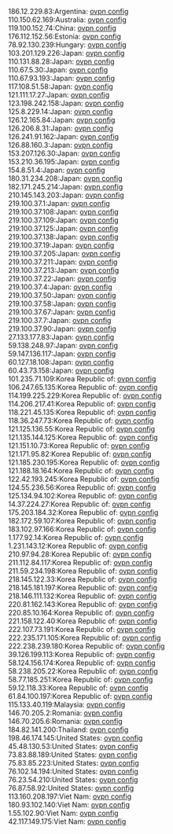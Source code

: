 186.12.229.83:Argentina: [ovpn config](vpn/186_12_229_83.ovpn)  
110.150.62.169:Australia: [ovpn config](vpn/110_150_62_169.ovpn)  
119.100.152.74:China: [ovpn config](vpn/119_100_152_74.ovpn)  
176.112.152.56:Estonia: [ovpn config](vpn/176_112_152_56.ovpn)  
78.92.130.239:Hungary: [ovpn config](vpn/78_92_130_239.ovpn)  
103.201.129.226:Japan: [ovpn config](vpn/103_201_129_226.ovpn)  
110.131.88.28:Japan: [ovpn config](vpn/110_131_88_28.ovpn)  
110.67.5.30:Japan: [ovpn config](vpn/110_67_5_30.ovpn)  
110.67.93.193:Japan: [ovpn config](vpn/110_67_93_193.ovpn)  
117.108.51.58:Japan: [ovpn config](vpn/117_108_51_58.ovpn)  
121.111.17.27:Japan: [ovpn config](vpn/121_111_17_27.ovpn)  
123.198.242.158:Japan: [ovpn config](vpn/123_198_242_158.ovpn)  
125.8.229.14:Japan: [ovpn config](vpn/125_8_229_14.ovpn)  
126.12.165.84:Japan: [ovpn config](vpn/126_12_165_84.ovpn)  
126.206.8.31:Japan: [ovpn config](vpn/126_206_8_31.ovpn)  
126.241.91.162:Japan: [ovpn config](vpn/126_241_91_162.ovpn)  
126.88.160.3:Japan: [ovpn config](vpn/126_88_160_3.ovpn)  
153.207.126.30:Japan: [ovpn config](vpn/153_207_126_30.ovpn)  
153.210.36.195:Japan: [ovpn config](vpn/153_210_36_195.ovpn)  
154.8.51.4:Japan: [ovpn config](vpn/154_8_51_4.ovpn)  
180.31.234.208:Japan: [ovpn config](vpn/180_31_234_208.ovpn)  
182.171.245.214:Japan: [ovpn config](vpn/182_171_245_214.ovpn)  
210.145.143.203:Japan: [ovpn config](vpn/210_145_143_203.ovpn)  
219.100.37.1:Japan: [ovpn config](vpn/219_100_37_1.ovpn)  
219.100.37.108:Japan: [ovpn config](vpn/219_100_37_108.ovpn)  
219.100.37.109:Japan: [ovpn config](vpn/219_100_37_109.ovpn)  
219.100.37.125:Japan: [ovpn config](vpn/219_100_37_125.ovpn)  
219.100.37.138:Japan: [ovpn config](vpn/219_100_37_138.ovpn)  
219.100.37.19:Japan: [ovpn config](vpn/219_100_37_19.ovpn)  
219.100.37.205:Japan: [ovpn config](vpn/219_100_37_205.ovpn)  
219.100.37.211:Japan: [ovpn config](vpn/219_100_37_211.ovpn)  
219.100.37.213:Japan: [ovpn config](vpn/219_100_37_213.ovpn)  
219.100.37.22:Japan: [ovpn config](vpn/219_100_37_22.ovpn)  
219.100.37.4:Japan: [ovpn config](vpn/219_100_37_4.ovpn)  
219.100.37.50:Japan: [ovpn config](vpn/219_100_37_50.ovpn)  
219.100.37.58:Japan: [ovpn config](vpn/219_100_37_58.ovpn)  
219.100.37.67:Japan: [ovpn config](vpn/219_100_37_67.ovpn)  
219.100.37.7:Japan: [ovpn config](vpn/219_100_37_7.ovpn)  
219.100.37.90:Japan: [ovpn config](vpn/219_100_37_90.ovpn)  
27.133.177.83:Japan: [ovpn config](vpn/27_133_177_83.ovpn)  
59.138.248.97:Japan: [ovpn config](vpn/59_138_248_97.ovpn)  
59.147.136.117:Japan: [ovpn config](vpn/59_147_136_117.ovpn)  
60.127.18.108:Japan: [ovpn config](vpn/60_127_18_108.ovpn)  
60.43.73.158:Japan: [ovpn config](vpn/60_43_73_158.ovpn)  
101.235.71.109:Korea Republic of: [ovpn config](vpn/101_235_71_109.ovpn)  
106.247.65.135:Korea Republic of: [ovpn config](vpn/106_247_65_135.ovpn)  
114.199.225.229:Korea Republic of: [ovpn config](vpn/114_199_225_229.ovpn)  
114.206.217.41:Korea Republic of: [ovpn config](vpn/114_206_217_41.ovpn)  
118.221.45.135:Korea Republic of: [ovpn config](vpn/118_221_45_135.ovpn)  
118.36.247.73:Korea Republic of: [ovpn config](vpn/118_36_247_73.ovpn)  
121.125.136.55:Korea Republic of: [ovpn config](vpn/121_125_136_55.ovpn)  
121.135.144.125:Korea Republic of: [ovpn config](vpn/121_135_144_125.ovpn)  
121.151.10.73:Korea Republic of: [ovpn config](vpn/121_151_10_73.ovpn)  
121.171.95.82:Korea Republic of: [ovpn config](vpn/121_171_95_82.ovpn)  
121.185.230.195:Korea Republic of: [ovpn config](vpn/121_185_230_195.ovpn)  
121.188.18.164:Korea Republic of: [ovpn config](vpn/121_188_18_164.ovpn)  
122.42.193.245:Korea Republic of: [ovpn config](vpn/122_42_193_245.ovpn)  
124.55.236.56:Korea Republic of: [ovpn config](vpn/124_55_236_56.ovpn)  
125.134.94.102:Korea Republic of: [ovpn config](vpn/125_134_94_102.ovpn)  
14.37.224.27:Korea Republic of: [ovpn config](vpn/14_37_224_27.ovpn)  
175.203.184.32:Korea Republic of: [ovpn config](vpn/175_203_184_32.ovpn)  
182.172.59.107:Korea Republic of: [ovpn config](vpn/182_172_59_107.ovpn)  
183.102.97.166:Korea Republic of: [ovpn config](vpn/183_102_97_166.ovpn)  
1.177.92.14:Korea Republic of: [ovpn config](vpn/1_177_92_14.ovpn)  
1.231.143.12:Korea Republic of: [ovpn config](vpn/1_231_143_12.ovpn)  
210.97.94.28:Korea Republic of: [ovpn config](vpn/210_97_94_28.ovpn)  
211.112.84.117:Korea Republic of: [ovpn config](vpn/211_112_84_117.ovpn)  
211.59.234.198:Korea Republic of: [ovpn config](vpn/211_59_234_198.ovpn)  
218.145.122.33:Korea Republic of: [ovpn config](vpn/218_145_122_33.ovpn)  
218.145.181.197:Korea Republic of: [ovpn config](vpn/218_145_181_197.ovpn)  
218.146.111.132:Korea Republic of: [ovpn config](vpn/218_146_111_132.ovpn)  
220.81.162.143:Korea Republic of: [ovpn config](vpn/220_81_162_143.ovpn)  
220.85.10.164:Korea Republic of: [ovpn config](vpn/220_85_10_164.ovpn)  
221.158.122.40:Korea Republic of: [ovpn config](vpn/221_158_122_40.ovpn)  
222.107.73.191:Korea Republic of: [ovpn config](vpn/222_107_73_191.ovpn)  
222.235.171.105:Korea Republic of: [ovpn config](vpn/222_235_171_105.ovpn)  
222.238.239.180:Korea Republic of: [ovpn config](vpn/222_238_239_180.ovpn)  
39.126.199.113:Korea Republic of: [ovpn config](vpn/39_126_199_113.ovpn)  
58.124.156.174:Korea Republic of: [ovpn config](vpn/58_124_156_174.ovpn)  
58.238.205.22:Korea Republic of: [ovpn config](vpn/58_238_205_22.ovpn)  
58.77.185.251:Korea Republic of: [ovpn config](vpn/58_77_185_251.ovpn)  
59.12.118.33:Korea Republic of: [ovpn config](vpn/59_12_118_33.ovpn)  
61.84.100.197:Korea Republic of: [ovpn config](vpn/61_84_100_197.ovpn)  
115.133.40.119:Malaysia: [ovpn config](vpn/115_133_40_119.ovpn)  
146.70.205.2:Romania: [ovpn config](vpn/146_70_205_2.ovpn)  
146.70.205.6:Romania: [ovpn config](vpn/146_70_205_6.ovpn)  
184.82.141.200:Thailand: [ovpn config](vpn/184_82_141_200.ovpn)  
198.46.174.145:United States: [ovpn config](vpn/198_46_174_145.ovpn)  
45.48.130.53:United States: [ovpn config](vpn/45_48_130_53.ovpn)  
73.83.88.189:United States: [ovpn config](vpn/73_83_88_189.ovpn)  
75.83.85.223:United States: [ovpn config](vpn/75_83_85_223.ovpn)  
76.102.14.194:United States: [ovpn config](vpn/76_102_14_194.ovpn)  
76.23.54.210:United States: [ovpn config](vpn/76_23_54_210.ovpn)  
76.87.58.92:United States: [ovpn config](vpn/76_87_58_92.ovpn)  
113.160.208.197:Viet Nam: [ovpn config](vpn/113_160_208_197.ovpn)  
180.93.102.140:Viet Nam: [ovpn config](vpn/180_93_102_140.ovpn)  
1.55.102.90:Viet Nam: [ovpn config](vpn/1_55_102_90.ovpn)  
42.117.149.175:Viet Nam: [ovpn config](vpn/42_117_149_175.ovpn)  
